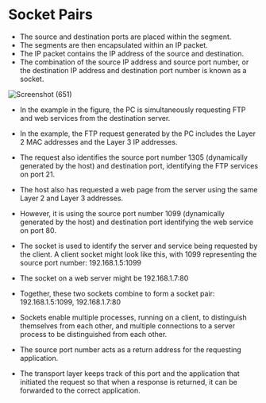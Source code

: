 # Socket Pairs

- The source and destination ports are placed within the segment. 
- The segments are then encapsulated within an IP packet. 
- The IP packet contains the IP address of the source and destination. 
- The combination of the source IP address and source port number, or the destination IP address and destination port number is known as a socket.

![Screenshot (651)](https://user-images.githubusercontent.com/63872951/173615671-ec7546e6-d9df-47c6-ad36-a09f24999524.png)


- In the example in the figure, the PC is simultaneously requesting FTP and web services from the destination server.

- In the example, the FTP request generated by the PC includes the Layer 2 MAC addresses and the Layer 3 IP addresses. 
- The request also identifies the source port number 1305 (dynamically generated by the host) and destination port, identifying the FTP services on port 21. 
- The host also has requested a web page from the server using the same Layer 2 and Layer 3 addresses. 
- However, it is using the source port number 1099 (dynamically generated by the host) and destination port identifying the web service on port 80.

- The socket is used to identify the server and service being requested by the client. A client socket might look like this, with 1099 representing the source port number: 192.168.1.5:1099

- The socket on a web server might be 192.168.1.7:80

- Together, these two sockets combine to form a socket pair: 192.168.1.5:1099, 192.168.1.7:80

- Sockets enable multiple processes, running on a client, to distinguish themselves from each other, and multiple connections to a server process to be distinguished from each other.

- The source port number acts as a return address for the requesting application. 
- The transport layer keeps track of this port and the application that initiated the request so that when a response is returned, it can be forwarded to the correct application.
